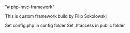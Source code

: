 "# php-mvc-framework" 

This is custom framework build by Filip Sokołowski

Set config.php in config folder
Set .htaccess in public folder

